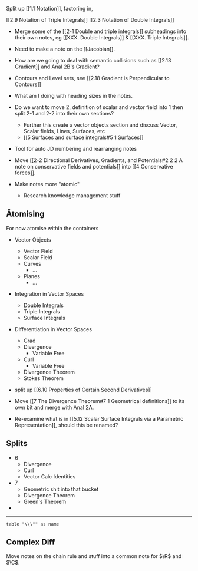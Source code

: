 Split up [[1.1 Notation]], factoring in,

[[2.9 Notation of Triple Integrals]]
[[2.3 Notation of Double Integrals]]

- Merge some of the [[2-1 Double and triple integrals]] subheadings into their own notes, eg [[XXX. Double Integrals]] & [[XXX. Triple Integrals]].

- Need to make a note on the [[Jacobian]].

- How are we going to deal with semantic collisions such as [[2.13 Gradient]] and Anal 2B's Gradient?

- Contours and Level sets, see [[2.18 Gradient is Perpendicular to Contours]]

- What am I doing with heading sizes in the notes.


- Do we want to move 2, definition of scalar and vector field into 1 then split 2-1 and 2-2 into their own sections?
	- Further this create a vector objects section and discuss Vector, Scalar fields, Lines, Surfaces, etc
	- [[5 Surfaces and surface integrals#5 1 Surfaces]]

- Tool for auto JD numbering and rearranging notes


- Move [[2-2 Directional Derivatives, Gradients, and Potentials#2 2 2 A note on conservative fields and potentials]] into [[4 Conservative forces]].


- Make notes more "atomic"
	- Research knowledge management stuff

## Åtomising

For now atomise within the containers

- Vector Objects
	- Vector Field
	- Scalar Field
	- Curves
		- ...
	- Planes
		- ...
- Integration in Vector Spaces
	- Double Integrals
	- Triple Integrals
	- Surface Integrals
- Differentiation in Vector Spaces
	- Grad
	- Divergence
		- Variable Free
	- Curl
		- Variable Free
	- Divergence Theorem
	- Stokes Theorem


- split up [[6.10 Properties of Certain Second Derivatives]]


- Move [[7 The Divergence Theorem#7 1 Geometrical definitions]] to its own bit and merge with Anal 2A.

- Re-examine what is in [[5.12 Scalar Surface Integrals via a Parametric Representation]], should this be renamed?


## Splits
- 6
	- Divergence
	- Curl
	- Vector Calc Identities
- 7
	- Geometric shit into that bucket
	- Divergence Theorem
	- Green's Theorem
- 
[](2.5%20Chain%20Rule%20for%20Real%20Functions.md#%5Ez1mmi2l)

----

```dataview
table "\\\"" as name
```

## Complex Diff

Move notes on the chain rule and stuff into a common note for $\R$ and $\C$.
